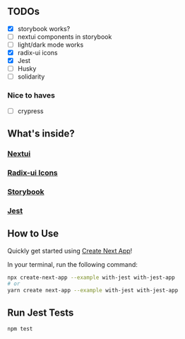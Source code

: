 ## TODOs

- [x] storybook works?
- [ ] nextui components in storybook
- [ ] light/dark mode works
- [X] radix-ui icons
- [x] Jest
- [ ] Husky
- [ ] solidarity

### Nice to haves
- [ ] crypress


## What's inside?

### [Nextui](https://nextui.org/)
### [Radix-ui Icons](https://icons.modulz.app/)
### [Storybook](https://storybook.js.org/blog/get-started-with-storybook-and-next-js/)
### [Jest](https://jestjs.io/docs/tutorial-react)

## How to Use

Quickly get started using [Create Next App](https://github.com/vercel/next.js/tree/canary/packages/create-next-app#readme)!

In your terminal, run the following command:

```bash
npx create-next-app --example with-jest with-jest-app
# or
yarn create next-app --example with-jest with-jest-app
```

## Run Jest Tests

```bash
npm test
```
